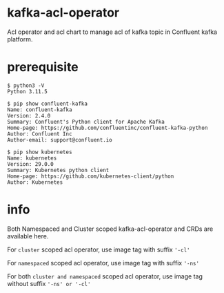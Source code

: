 # kafka-acl-operator
Acl operator and acl chart to manage acl of kafka topic in Confluent kafka platform.

# prerequisite
```
$ python3 -V
Python 3.11.5

$ pip show confluent-kafka
Name: confluent-kafka
Version: 2.4.0
Summary: Confluent's Python client for Apache Kafka
Home-page: https://github.com/confluentinc/confluent-kafka-python
Author: Confluent Inc
Author-email: support@confluent.io

$ pip show kubernetes
Name: kubernetes
Version: 29.0.0
Summary: Kubernetes python client
Home-page: https://github.com/kubernetes-client/python
Author: Kubernetes

```
# info
Both Namespaced and Cluster scoped kafka-acl-operator and CRDs are available here.

For `cluster` scoped acl operator, use image tag with suffix `'-cl'`

For `namespaced` scoped acl operator, use image tag with suffix `'-ns'`

For both `cluster and namespaced` scoped acl operator, use image tag without suffix `'-ns' or '-cl'`
